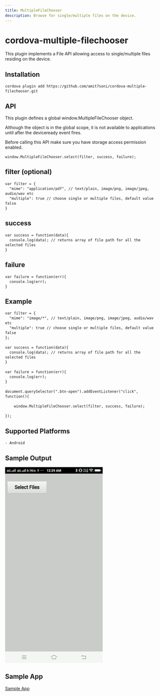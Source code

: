 ```yaml
---
title: MultipleFileChooser
description: Browse for single/multiple files on the device.
---
```


# cordova-multiple-filechooser

This plugin implements a File API allowing access to single/multiple files residing on the device.

## Installation

    cordova plugin add https://github.com/amit7soni/cordova-multiple-filechooser.git
    

## API

This plugin defines a global window.MultipleFileChooser object.

Although the object is in the global scope, it is not available to applications until after the deviceready event fires.

Before calling this API make sure you have storage access permission enabled.

    window.MultipleFileChooser.select(filter, success, failure);
    
## filter (optional)
    var filter = { 
      "mime": "application/pdf", // text/plain, image/png, image/jpeg, audio/wav etc
      "multiple": true // choose single or multiple files, default value false
    } 
    
## success
    var success = function(data){
      console.log(data); // returns array of file path for all the selected files
    }
    
## failure
    var failure = function(err){
      console.log(err);
    }
    
## Example
    var filter = { 
	  "mime": "image/*", // text/plain, image/png, image/jpeg, audio/wav etc
	  "multiple": true // choose single or multiple files, default value false
	};

	var success = function(data){
	  console.log(data); // returns array of file path for all the selected files
	}

	var failure = function(err){
	  console.log(err);
	}
    
    document.querySelector(".btn-open").addEventListener("click", function(){

    	window.MultipleFileChooser.select(filter, success, failure);

    });
    
## Supported Platforms
    - Android

## Sample Output
![Alt Text](sample.gif)
    
## Sample App
[Sample App](https://github.com/amit7soni/sample-app-cordova-multiple-filechooser)

